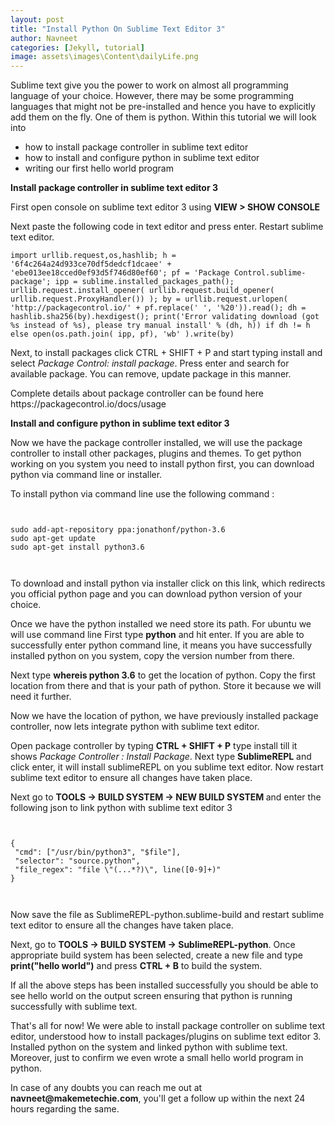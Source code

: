 ```yaml
---
layout: post
title: "Install Python On Sublime Text Editor 3"
author: Navneet
categories: [Jekyll, tutorial]
image: assets\images\Content\dailyLife.png
---
```


<p>
Sublime text give you the power to work on almost all programming language of your choice. However, there may be some programming languages that might not be pre-installed and hence you have to explicitly add them on the fly. One of them is python. Within this tutorial we will look into
<ul>
<li>how to install package controller in sublime text editor</li>
<li>how to install and configure python in sublime text editor</li>
<li>writing our first hello world program</li>
</ul>
</p><p>
<strong>Install package controller in sublime text editor 3</strong>
</p><p>
First open console on sublime text editor 3 using <strong>VIEW > SHOW CONSOLE</strong>
</p><p>
Next paste the following code in text editor and press enter. Restart sublime text editor.
</p><p>
<code>import urllib.request,os,hashlib; h = '6f4c264a24d933ce70df5dedcf1dcaee' + 'ebe013ee18cced0ef93d5f746d80ef60'; pf = 'Package Control.sublime-package'; ipp = sublime.installed_packages_path(); urllib.request.install_opener( urllib.request.build_opener( urllib.request.ProxyHandler()) ); by = urllib.request.urlopen( 'http://packagecontrol.io/' + pf.replace(' ', '%20')).read(); dh = hashlib.sha256(by).hexdigest(); print('Error validating download (got %s instead of %s), please try manual install' % (dh, h)) if dh != h else open(os.path.join( ipp, pf), 'wb' ).write(by)</code>
</p><p>
Next, to install packages click CTRL + SHIFT + P and start typing install and select <i>Package Control: install package</i>. Press enter and search for available package. You can remove, update package in this manner. 
</p><p>
Complete details about package controller can be found here https://packagecontrol.io/docs/usage
</p><p>
<strong>Install and configure python in sublime text editor 3</strong>
</p><p>
Now we have the package controller installed, we will use the package controller to install other packages, plugins and themes. To get python working on you system you need to install python first, you can download python via command line or installer.
</p><p>
To install python via command line use the following command :
</p><p>
<code>
<pre>
sudo add-apt-repository ppa:jonathonf/python-3.6
sudo apt-get update
sudo apt-get install python3.6 
</pre>
</code>
</p><p>
To download and install python via installer click on this link, which redirects you official python page and you can download python version of your choice.
</p><p>
Once we have the python installed we need store its path. For ubuntu we will use command line 
First type <strong>python</strong> and hit enter. If you are able to successfully enter python command line, it means you have successfully installed python on you system, copy the version number from there.
</p><p>
Next type <strong>whereis python 3.6</strong> to get the location of python. Copy the first location from there and that is your path of python. Store it because we will need it further.
</p><p>
Now we have the location of python, we have previously installed package controller, now lets integrate python with sublime text editor.
</p><p>
Open package controller by typing <strong>CTRL + SHIFT + P</strong> type install till it shows <i>Package Controller : Install Package</i>. Next type <strong>SublimeREPL</strong> and click enter, it will install sublimeREPL on you sublime text editor. Now restart sublime text editor to ensure all changes have taken place.
</p><p>
Next go to <strong>TOOLS -> BUILD SYSTEM -> NEW BUILD SYSTEM </strong> and enter the following json to link python with sublime text editor 3
</p><p>
<code>
<pre>
{
 "cmd": ["/usr/bin/python3", "$file"],
 "selector": "source.python",
 "file_regex": "file \"(...*?)\", line([0-9]+)"
}
</pre>
</code>
</p><p>
Now save the file as SublimeREPL-python.sublime-build and restart sublime text editor to ensure all the changes have taken place.
</p><p>
Next, go to <strong>TOOLS -> BUILD SYSTEM -> SublimeREPL-python</strong>. Once appropriate build system has been selected, create a new file and type <strong>print("hello world")</strong> and press <strong>CTRL + B</strong> to build the system.
</p><p>
If all the above steps has been installed successfully you should be able to see hello world on the output screen ensuring that python is running successfully with sublime text.
</p><p>
That's all for now! We were able to install package controller on sublime text editor, understood how to install packages/plugins on sublime text editor 3. Installed python on the system and linked python with sublime text. Moreover, just to confirm we even wrote a small hello world program in python.
</p><p>
In case of any doubts you can reach me out at <strong>navneet@makemetechie.com</strong>, you'll get a follow up within the next 24 hours regarding the same.
</p>
